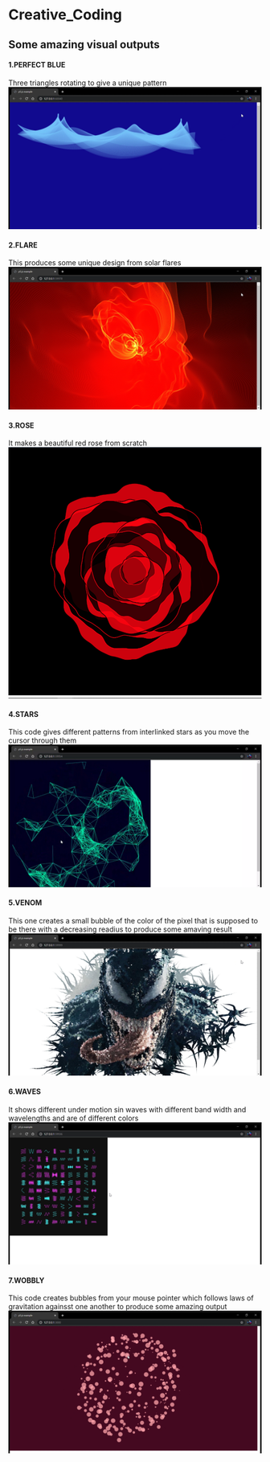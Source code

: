 # Creative_Coding
## Some amazing visual outputs

#### 1.PERFECT BLUE
Three triangles rotating to give a unique pattern
![](BLUE/blue.png)

#### 2.FLARE
This produces some unique design from solar flares
![](FLARE/flare.png)

#### 3.ROSE
It makes a beautiful red rose from scratch
![](ROSE/Capture.PNG)

#### 4.STARS
This code gives different patterns from interlinked stars as you move the cursor through them
![](STARS/stars.png)

#### 5.VENOM
This one creates a small bubble of the color of the pixel that is supposed to be there with a decreasing readius to produce some amaving result
![](VENOM/venm.png)

#### 6.WAVES
It shows different under motion sin waves with different band width and wavelengths and are of different colors
![](WAVES/waves.png)

#### 7.WOBBLY
This code creates bubbles from your mouse pointer which follows laws of gravitation againsst one another to produce some amazing output
![](WOBBLY/wobbly.png)

